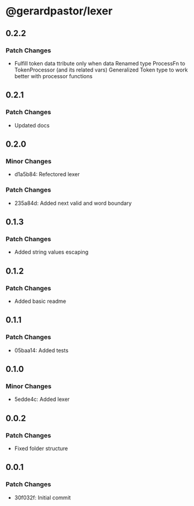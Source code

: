 # @gerardpastor/lexer

## 0.2.2

### Patch Changes

- Fulfill token data ttribute only when data
  Renamed type ProcessFn to TokenProcessor (and its related vars)
  Generalized Token type to work better with processor functions

## 0.2.1

### Patch Changes

- Updated docs

## 0.2.0

### Minor Changes

- d1a5b84: Refectored lexer

### Patch Changes

- 235a84d: Added next valid and word boundary

## 0.1.3

### Patch Changes

- Added string values escaping

## 0.1.2

### Patch Changes

- Added basic readme

## 0.1.1

### Patch Changes

- 05baa14: Added tests

## 0.1.0

### Minor Changes

- 5edde4c: Added lexer

## 0.0.2

### Patch Changes

- Fixed folder structure

## 0.0.1

### Patch Changes

- 30f032f: Initial commit
